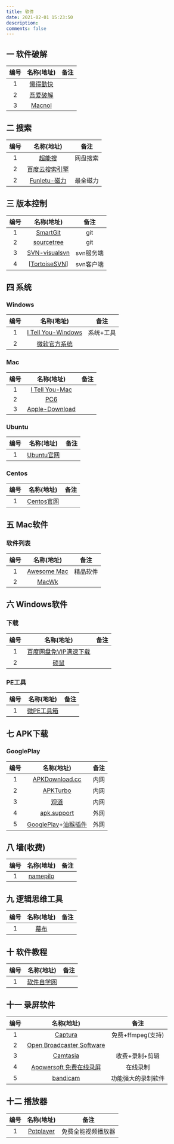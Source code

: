 ```yaml
---
title: 软件
date: 2021-02-01 15:23:50
description: 
comments: false
---
```


##  一  软件破解

| 编号 |                     名称(地址)                     | 备注 |
| :--: | :------------------------------------------------: | :--: |
|  1   |           [懒得勤快](https://masuit.com)           |      |
|  2   | [吾爱破解](https://www.52pojie.cn/forum-16-1.html) |      |
|  3   |          [Macnol](https://www.macno1.com)          |      |
## 二 搜索

| 编号 |                 名称(地址)                 |   备注   |
| :--: | :----------------------------------------: | :------: |
|  1   |   [超能搜](https://www.chaonengsou.com/)   | 网盘搜索 |
|  2   | [百度云搜索引擎](http://yun.java1234.com/) |          |
|  2   |  [Funletu-磁力](https://funletu.com/bt/)   | 最全磁力 |

## 三 版本控制

| 编号 |                         名称(地址)                          |   备注    |
| :--: | :---------------------------------------------------------: | :-------: |
|  1   |        [SmartGit](https://www.syntevo.com/smartgit/)        |    git    |
|  2   |        [sourcetree](https://www.sourcetreeapp.com/)         |    git    |
|  3   | [SVN-visualsvn](https://www.visualsvn.com/server/download/) | svn服务端 |
|  4   |     [[TortoiseSVN](https://tortoisesvn.net/about.html)]     | svn客户端 |

## 四 系统

### Windows

| 编号 |                          名称(地址)                          |   备注    |
| :--: | :----------------------------------------------------------: | :-------: |
|  1   |       [I Tell You-Windows](https://msdn.itellyou.cn/)        | 系统+工具 |
|  2   | [微软官方系统](https://www.microsoft.com/zh-cn/software-download/windows10) |           |
### Mac

| 编号 |                         名称(地址)                          | 备注 |
| :--: | :---------------------------------------------------------: | :--: |
|  1   |     [I Tell You-Mac](http://www.msdn3.com/6/20190826/)      |      |
|  2   |            [PC6](http://www.pc6.com/pc/OSxtjx/)             |      |
|  3   | [Apple-Download](https://support.apple.com/zh_CN/downloads) |      |

### Ubuntu

| 编号 |                    名称(地址)                     | 备注 |
| :--: | :-----------------------------------------------: | :--: |
|  1   | [Ubuntu官网](https://ubuntu.com/download/desktop) |      |

### Centos

| 编号 |                   名称(地址)                   | 备注 |
| :--: | :--------------------------------------------: | :--: |
|  1   | [Centos官网](https://www.centos.org/download/) |      |

## 五 Mac软件

### 软件列表

| 编号 |                          名称(地址)                          |   备注   |
| :--: | :----------------------------------------------------------: | :------: |
|  1   | [Awesome Mac](https://wangchujiang.com/awesome-mac/index.zh.html) | 精品软件 |
|  2   |               [MacWk](https://www.macwk.com/)                |          |

## 六 Windows软件

###  下载

| 编号 |                    名称(地址)                     | 备注 |
| :--: | :-----------------------------------------------: | :--: |
|  1   | [百度网盘免VIP满速下载](https://pan.kdbaidu.com/) |      |
|  2   |      [硕鼠](http://www.flvcd.com/start.htm)       |      |

### PE工具

| 编号 |                     名称(地址)                     | 备注 |
| :--: | :------------------------------------------------: | :--: |
|  1   | [微PE工具箱](http://www.wepe.com.cn/download.html) |      |

## 七 APK下载

### GooglePlay

| 编号 |                          名称(地址)                          | 备注 |
| :--: | :----------------------------------------------------------: | :--: |
|  1   |          [APKDownload.cc](https://apkdownload.cc/)           | 内网 |
|  2   |            [APKTurbo](https://www.apkturbo.com/)             | 内网 |
|  3   |                [观道](http://www.guandao.cc/)                | 内网 |
|  4   |          [apk.support](https://apk.support/zh_cn/)           | 外网 |
|  5   | [GooglePlay](https://play.google.com/)+[油猴插件](https://greasyfork.org/zh-CN/scripts/33005-direct-download-from-google-play) | 外网 |

## 八 墙(收费)

| 编号 |                 名称(地址)                 | 备注 |
| :--: | :----------------------------------------: | :--: |
|  1   | [namepilo](https://namepilo.com/index.php) |      |

## 九 逻辑思维工具

| 编号 |        名称(地址)         | 备注 |
| :--: | :-----------------------: | :--: |
|  1   | [幕布](https://mubu.com/) |      |

## 十 软件教程

| 编号 |             名称(地址)              | 备注 |
| :--: | :---------------------------------: | :--: |
|  1   | [软件自学网](http://www.rjzxw.com/) |      |

## 十一 录屏软件

| 编号 |                          名称(地址)                          |        备注        |
| :--: | :----------------------------------------------------------: | :----------------: |
|  1   |      [Captura](https://mathewsachin.github.io/Captura/)      | 免费+ffmpeg(支持)  |
|  2   |     [Open Broadcaster Software](https://obsproject.com/)     |                    |
|  3   |   [Camtasia](https://www.techsmith.com/video-editor.html)    |   收费+录制+剪辑   |
|  4   | [Apowersoft 免费在线录屏](https://www.apowersoft.cn/free-online-screen-recorder) |      在线录制      |
|  5   |             [bandicam](https://www.bandicam.cn/)             | 功能强大的录制软件 |

## 十二 播放器

| 编号 |                   名称(地址)                    |        备注        |
| :--: | :---------------------------------------------: | :----------------: |
|  1   | [Potplayer](https://potplayer.en.softonic.com/) | 免费全能视频播放器 |

